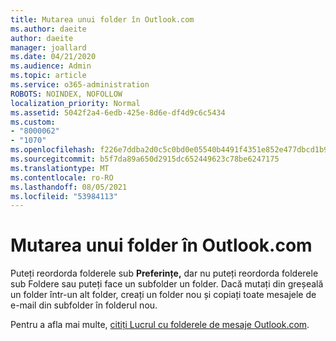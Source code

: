 ```yaml
---
title: Mutarea unui folder în Outlook.com
ms.author: daeite
author: daeite
manager: joallard
ms.date: 04/21/2020
ms.audience: Admin
ms.topic: article
ms.service: o365-administration
ROBOTS: NOINDEX, NOFOLLOW
localization_priority: Normal
ms.assetid: 5042f2a4-6edb-425e-8d6e-df4d9c6c5434
ms.custom:
- "8000062"
- "1070"
ms.openlocfilehash: f226e7ddba2d0c5c0bd0e05540b4491f4351e852e477dbcd1b982478481f4642
ms.sourcegitcommit: b5f7da89a650d2915dc652449623c78be6247175
ms.translationtype: MT
ms.contentlocale: ro-RO
ms.lasthandoff: 08/05/2021
ms.locfileid: "53984113"
---
```

# <a name="move-a-folder-in-outlookcom"></a>Mutarea unui folder în Outlook.com

Puteți reordorda folderele sub **Preferințe,** dar nu puteți  reordorda folderele sub Foldere sau puteți face un subfolder un folder. Dacă mutați din greșeală un folder într-un alt folder, creați un folder nou și copiați toate mesajele de e-mail din subfolder în folderul nou.
  
Pentru a afla mai multe, [citiți Lucrul cu folderele de mesaje Outlook.com](https://support.office.com/article/6bb0723a-f39f-4a8d-bb3f-fab5dcc2510a?wt.mc_id=Office_Outlook_com_Alchemy).